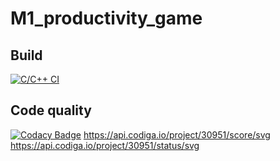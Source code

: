 # M1_productivity_game

## Build
[![C/C++ CI](https://github.com/VaishnaviBorikar/M1_productivity_game/actions/workflows/c-cpp.yml/badge.svg)](https://github.com/VaishnaviBorikar/M1_productivity_game/actions/workflows/c-cpp.yml)

## Code quality
[![Codacy Badge](https://app.codacy.com/project/badge/Grade/c256d7a00293469fab9885f4d07387d9)](https://www.codacy.com/gh/VaishnaviBorikar/M1_productivity_game/dashboard?utm_source=github.com&amp;utm_medium=referral&amp;utm_content=VaishnaviBorikar/M1_productivity_game&amp;utm_campaign=Badge_Grade)
https://api.codiga.io/project/30951/score/svg
https://api.codiga.io/project/30951/status/svg
